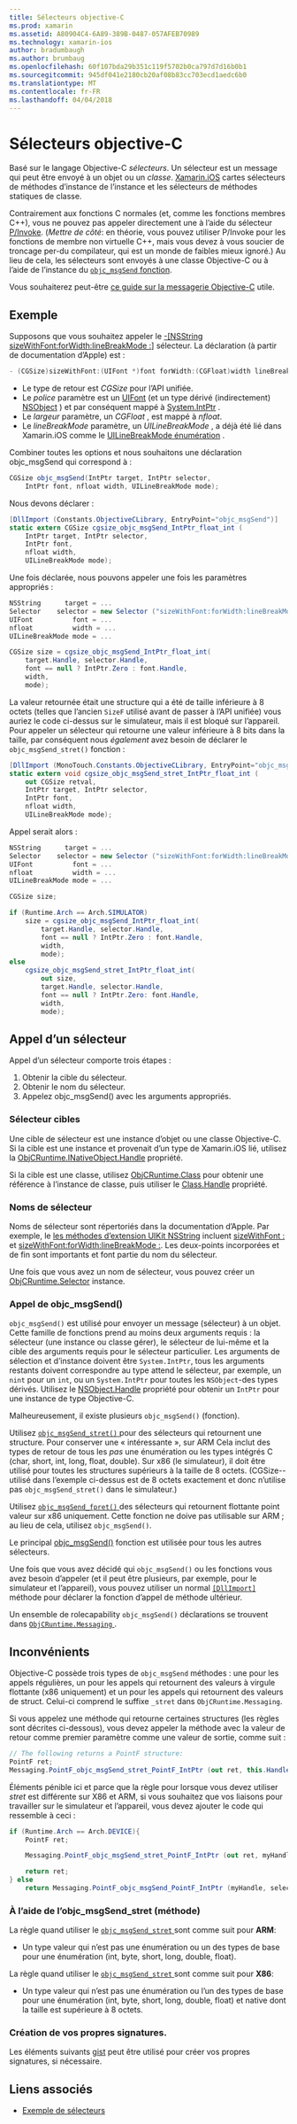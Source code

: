 ```yaml
---
title: Sélecteurs objective-C
ms.prod: xamarin
ms.assetid: A80904C4-6A89-389B-0487-057AFEB70989
ms.technology: xamarin-ios
author: bradumbaugh
ms.author: brumbaug
ms.openlocfilehash: 60f107bda29b351c119f5702b0ca797d7d16b0b1
ms.sourcegitcommit: 945df041e2180cb20af08b83cc703ecd1aedc6b0
ms.translationtype: MT
ms.contentlocale: fr-FR
ms.lasthandoff: 04/04/2018
---
```

# <a name="objective-c-selectors"></a>Sélecteurs objective-C

Basé sur le langage Objective-C *sélecteurs*. Un sélecteur est un message qui peut être envoyé à un objet ou un *classe*. [Xamarin.iOS](~/ios/internals/api-design/index.md) cartes sélecteurs de méthodes d’instance de l’instance et les sélecteurs de méthodes statiques de classe.

Contrairement aux fonctions C normales (et, comme les fonctions membres C++), vous ne pouvez pas appeler directement une à l’aide du sélecteur [P/Invoke](http://www.mono-project.com/docs/advanced/pinvoke/).
(*Mettre de côté*: en théorie, vous pouvez utiliser P/Invoke pour les fonctions de membre non virtuelle C++, mais vous devez à vous soucier de troncage per-du compilateur, qui est un monde de faibles mieux ignoré.) Au lieu de cela, les sélecteurs sont envoyés à une classe Objective-C ou à l’aide de l’instance du [ `objc_msgSend` fonction](http://developer.apple.com/mac/library/documentation/Cocoa/Reference/ObjCRuntimeRef/Reference/reference.html#//apple_ref/c/func/objc_msgSend).

Vous souhaiterez peut-être [ce guide sur la messagerie Objective-C](http://developer.apple.com/iphone/library/documentation/cocoa/conceptual/ObjCRuntimeGuide/Articles/ocrtHowMessagingWorks.html) utile.

<a name="Example" />

## <a name="example"></a>Exemple

Supposons que vous souhaitez appeler le [-[NSString sizeWithFont:forWidth:lineBreakMode :]](http://developer.apple.com/iphone/library/documentation/UIKit/Reference/NSString_UIKit_Additions/Reference/Reference.html#//apple_ref/occ/instm/NSString/sizeWithFont:forWidth:lineBreakMode:) sélecteur.
La déclaration (à partir de documentation d’Apple) est :

```csharp
- (CGSize)sizeWithFont:(UIFont *)font forWidth:(CGFloat)width lineBreakMode:(UILineBreakMode)lineBreakMode
```

-  Le type de retour est *CGSize* pour l’API unifiée.
-  Le *police* paramètre est un [UIFont](https://developer.xamarin.com/api/type/UIKit.UIFont/) (et un type dérivé (indirectement) [NSObject](https://developer.xamarin.com/api/type/Foundation.NSObject/) ) et par conséquent mappé à [System.IntPtr](https://developer.xamarin.com/api/type/System.IntPtr/) .
-  Le *largeur* paramètre, un *CGFloat* , est mappé à *nfloat*.
-  Le *lineBreakMode* paramètre, un *UILineBreakMode* , a déjà été lié dans Xamarin.iOS comme le [UILineBreakMode énumération](https://developer.xamarin.com/api/type/UIKit.UILineBreakMode/) .


Combiner toutes les options et nous souhaitons une déclaration objc_msgSend qui correspond à :

```csharp
CGSize objc_msgSend(IntPtr target, IntPtr selector,
    IntPtr font, nfloat width, UILineBreakMode mode);
```

Nous devons déclarer :

```csharp
[DllImport (Constants.ObjectiveCLibrary, EntryPoint="objc_msgSend")]
static extern CGSize cgsize_objc_msgSend_IntPtr_float_int (
    IntPtr target, IntPtr selector,
    IntPtr font,
    nfloat width,
    UILineBreakMode mode);
```

Une fois déclarée, nous pouvons appeler une fois les paramètres appropriés :

```csharp
NSString      target = ...
Selector    selector = new Selector ("sizeWithFont:forWidth:lineBreakMode:");
UIFont          font = ...
nfloat          width = ...
UILineBreakMode mode = ...

CGSize size = cgsize_objc_msgSend_IntPtr_float_int(
    target.Handle, selector.Handle,
    font == null ? IntPtr.Zero : font.Handle,
    width,
    mode);
```

La valeur retournée était une structure qui a été de taille inférieure à 8 octets (telles que l’ancien `SizeF` utilisé avant de passer à l’API unifiée) vous auriez le code ci-dessus sur le simulateur, mais il est bloqué sur l’appareil. Pour appeler un sélecteur qui retourne une valeur inférieure à 8 bits dans la taille, par conséquent nous *également* avez besoin de déclarer le `objc_msgSend_stret()` fonction :

```csharp
[DllImport (MonoTouch.Constants.ObjectiveCLibrary, EntryPoint="objc_msgSend_stret")]
static extern void cgsize_objc_msgSend_stret_IntPtr_float_int (
    out CGSize retval,
    IntPtr target, IntPtr selector,
    IntPtr font,
    nfloat width,
    UILineBreakMode mode);
```

Appel serait alors :

```csharp
NSString      target = ...
Selector    selector = new Selector ("sizeWithFont:forWidth:lineBreakMode:");
UIFont          font = ...
nfloat          width = ...
UILineBreakMode mode = ...

CGSize size;

if (Runtime.Arch == Arch.SIMULATOR)
    size = cgsize_objc_msgSend_IntPtr_float_int(
        target.Handle, selector.Handle,
        font == null ? IntPtr.Zero : font.Handle,
        width,
        mode);
else
    cgsize_objc_msgSend_stret_IntPtr_float_int(
        out size,
        target.Handle, selector.Handle,
        font == null ? IntPtr.Zero: font.Handle,
        width,
        mode);
```


<a name="Invoking_a_Selector" />

## <a name="invoking-a-selector"></a>Appel d’un sélecteur

Appel d’un sélecteur comporte trois étapes :

1.  Obtenir la cible du sélecteur.
1.  Obtenir le nom du sélecteur.
1.  Appelez objc_msgSend() avec les arguments appropriés.


<a name="Selector_Targets" />

### <a name="selector-targets"></a>Sélecteur cibles

Une cible de sélecteur est une instance d’objet ou une classe Objective-C. Si la cible est une instance et provenait d’un type de Xamarin.iOS lié, utilisez la [ObjCRuntime.INativeObject.Handle](https://developer.xamarin.com/api/property/ObjCRuntime.INativeObject.Handle/) propriété.

Si la cible est une classe, utilisez [ObjCRuntime.Class](https://developer.xamarin.com/api/type/ObjCRuntime.Class/) pour obtenir une référence à l’instance de classe, puis utiliser le [Class.Handle](https://developer.xamarin.com/api/property/ObjCRuntime.Class.Handle/) propriété.


<a name="Selector_Names" />

### <a name="selector-names"></a>Noms de sélecteur

Noms de sélecteur sont répertoriés dans la documentation d’Apple. Par exemple, le [les méthodes d’extension UIKit NSString](http://developer.apple.com/iphone/library/documentation/UIKit/Reference/NSString_UIKit_Additions/Reference/Reference.html) incluent [sizeWithFont :](http://developer.apple.com/iphone/library/documentation/UIKit/Reference/NSString_UIKit_Additions/Reference/Reference.html#//apple_ref/occ/instm/NSString/sizeWithFont:) et [sizeWithFont:forWidth:lineBreakMode :](http://developer.apple.com/iphone/library/documentation/UIKit/Reference/NSString_UIKit_Additions/Reference/Reference.html#//apple_ref/occ/instm/NSString/sizeWithFont:forWidth:lineBreakMode:). Les deux-points incorporées et de fin sont importants et font partie du nom du sélecteur.

Une fois que vous avez un nom de sélecteur, vous pouvez créer un [ObjCRuntime.Selector](https://developer.xamarin.com/api/type/ObjCRuntime.Selector/) instance.


<a name="Calling_objc_msgSend()" />

### <a name="calling-objcmsgsend"></a>Appel de objc_msgSend()

 `objc_msgSend()` est utilisé pour envoyer un message (sélecteur) à un objet. Cette famille de fonctions prend au moins deux arguments requis : la sélecteur (une instance ou classe gérer), le sélecteur de lui-même et la cible des arguments requis pour le sélecteur particulier. Les arguments de sélection et d’instance doivent être `System.IntPtr`, tous les arguments restants doivent correspondre au type attend le sélecteur, par exemple, un `nint` pour un `int`, ou un `System.IntPtr` pour toutes les `NSObject`-des types dérivés. Utilisez le [NSObject.Handle](https://developer.xamarin.com/api/property/Foundation.NSObject.Handle/) propriété pour obtenir un `IntPtr` pour une instance de type Objective-C.

Malheureusement, il existe plusieurs `objc_msgSend()` (fonction).

Utilisez [ `objc_msgSend_stret()` ](http://developer.apple.com/mac/library/documentation/Cocoa/Reference/ObjCRuntimeRef/Reference/reference.html#//apple_ref/c/func/objc_msgSend_stret) pour des sélecteurs qui retournent une structure.
Pour conserver une « intéressante », sur ARM Cela inclut des types de retour de tous les *pas* une énumération ou les types intégrés C (char, short, int, long, float, double). Sur x86 (le simulateur), il doit être utilisé pour toutes les structures supérieurs à la taille de 8 octets. (CGSize--utilisé dans l’exemple ci-dessus est de 8 octets exactement et donc n’utilise pas `objc_msgSend_stret()` dans le simulateur.)

Utilisez [ `objc_msgSend_fpret()` ](http://developer.apple.com/mac/library/documentation/Cocoa/Reference/ObjCRuntimeRef/Reference/reference.html#//apple_ref/c/func/objc_msgSend_fpret) des sélecteurs qui retournent flottante point valeur sur x86 uniquement. Cette fonction ne doive pas utilisable sur ARM ; au lieu de cela, utilisez `objc_msgSend()`.

Le principal [objc_msgSend()](http://developer.apple.com/mac/library/documentation/Cocoa/Reference/ObjCRuntimeRef/Reference/reference.html#//apple_ref/c/func/objc_msgSend) fonction est utilisée pour tous les autres sélecteurs.

Une fois que vous avez décidé qui `objc_msgSend()` ou les fonctions vous avez besoin d’appeler (et il peut être plusieurs, par exemple, pour le simulateur et l’appareil), vous pouvez utiliser un normal [ `[DllImport]` ](https://developer.xamarin.com/api/type/System.Runtime.InteropServices.DllImportAttribute/) méthode pour déclarer la fonction d’appel de méthode ultérieur.

Un ensemble de rolecapability `objc_msgSend()` déclarations se trouvent dans [ `ObjCRuntime.Messaging` ](https://developer.xamarin.com/api/type/ObjCRuntime.Messaging/).


<a name="ugly" />

## <a name="the-ugly"></a>Inconvénients

Objective-C possède trois types de `objc_msgSend` méthodes : une pour les appels régulières, un pour les appels qui retournent des valeurs à virgule flottante (x86 uniquement) et un pour les appels qui retournent des valeurs de struct. Celui-ci comprend le suffixe `_stret` dans `ObjCRuntime.Messaging`.

Si vous appelez une méthode qui retourne certaines structures (les règles sont décrites ci-dessous), vous devez appeler la méthode avec la valeur de retour comme premier paramètre comme une valeur de sortie, comme suit :

```csharp
// The following returns a PointF structure:
PointF ret;
Messaging.PointF_objc_msgSend_stret_PointF_IntPtr (out ret, this.Handle, selConvertPointFromWindow.Handle, point, window.Handle);
```

Éléments pénible ici et parce que la règle pour lorsque vous devez utiliser _stret_ est différente sur X86 et ARM, si vous souhaitez que vos liaisons pour travailler sur le simulateur et l’appareil, vous devez ajouter le code qui ressemble à ceci :

```csharp
if (Runtime.Arch == Arch.DEVICE){
    PointF ret;

    Messaging.PointF_objc_msgSend_stret_PointF_IntPtr (out ret, myHandle, selector.Handle);

    return ret;
} else
    return Messaging.PointF_objc_msgSend_PointF_IntPtr (myHandle, selector.Handle);
```

### <a name="using-the-objcmsgsendstret-method"></a>À l’aide de l’objc\_msgSend\_stret (méthode)

La règle quand utiliser le [ `objc_msgSend_stret` ](http://developer.apple.com/mac/library/documentation/Cocoa/Reference/ObjCRuntimeRef/Reference/reference.html#//apple_ref/c/func/objc_msgSend_stret) sont comme suit pour **ARM**:

-  Un type valeur qui n’est pas une énumération ou un des types de base pour une énumération (int, byte, short, long, double, float).


La règle quand utiliser le [ `objc_msgSend_stret` ](http://developer.apple.com/mac/library/documentation/Cocoa/Reference/ObjCRuntimeRef/Reference/reference.html#//apple_ref/c/func/objc_msgSend_stret) sont comme suit pour **X86**:

-  Un type valeur qui n’est pas une énumération ou l’un des types de base pour une énumération (int, byte, short, long, double, float) et native dont la taille est supérieure à 8 octets.


### <a name="creating-your-own-signatures"></a>Création de vos propres signatures.

Les éléments suivants [gist](https://gist.github.com/rolfbjarne/981b778a99425a6e630c) peut être utilisé pour créer vos propres signatures, si nécessaire.



## <a name="related-links"></a>Liens associés

- [Exemple de sélecteurs](https://developer.xamarin.com/samples/mac-ios/Objective-C/Selectors/)
